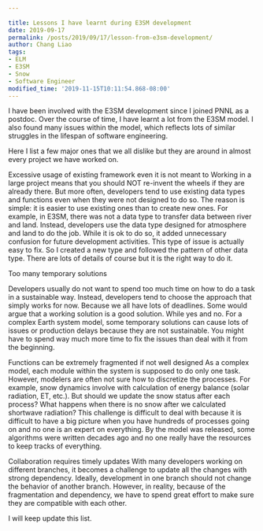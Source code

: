 ```yaml
---
 
title: Lessons I have learnt during E3SM development
date: 2019-09-17
permalink: /posts/2019/09/17/lesson-from-e3sm-development/
author: Chang Liao
tags:
- ELM
- E3SM
- Snow
- Software Engineer
modified_time: '2019-11-15T10:11:54.868-08:00'
---
```



I have been involved with the E3SM development since I joined PNNL as a postdoc. Over the course of time, I have learnt a lot from the E3SM model. I also found many issues within the model, which reflects lots of similar struggles in the lifespan of software engineering.

Here I list a few major ones that we all dislike but they are around in almost every project we have worked on.

Excessive usage of existing framework even it is not meant to
Working in a large project means that you should NOT re-invent the wheels if they are already there. But more often, developers tend to use existing data types and functions even when they were not designed to do so. The reason is simple: it is easier to use existing ones than to create new ones. For example, in E3SM, there was not a data type to transfer data between river and land. Instead, developers use the data type designed for atmosphere and land to do the job. While it is ok to do so, it added unnecessary confusion for future development activities. This type of issue is actually easy to fix. So I created a new type and followed the pattern of other data type. There are lots of details of course but it is the right way to do it.

Too many temporary solutions

Developers usually do not want to spend too much time on how to do a task in a sustainable way. Instead, developers tend to choose the approach that simply works for now. Because we all have lots of deadlines.
Some would argue that a working solution is a good solution. While yes and no. For a complex Earth system model, some temporary solutions can cause lots of issues or production delays because they are not sustainable.  You might have to spend way much more time to fix the issues than deal with it from the beginning. 

Functions can be extremely fragmented if not well designed
As a complex model, each module within the system is supposed to do only one task. However, modelers are often not sure how to discretize the processes. For example, snow dynamics involve with calculation of energy balance (solar radiation, ET, etc.). But should we update the snow status after each process? What happens when there is no snow after we calculated shortwave radiation?
This challenge is difficult to deal with because it is difficult to have a big picture when you have hundreds of processes going on and no one is an expert on everything. By the model was released, some algorithms were written decades ago and no one really have the resources to keep tracks of everything.


Collaboration requires timely updates
With many developers working on different branches, it becomes a challenge to update all the changes with strong dependency. Ideally, development in one branch should not change the behavior of another branch. However, in reality, because of the fragmentation and dependency, we have to spend great effort to make sure they are compatible with each other.

I will keep update this list.




